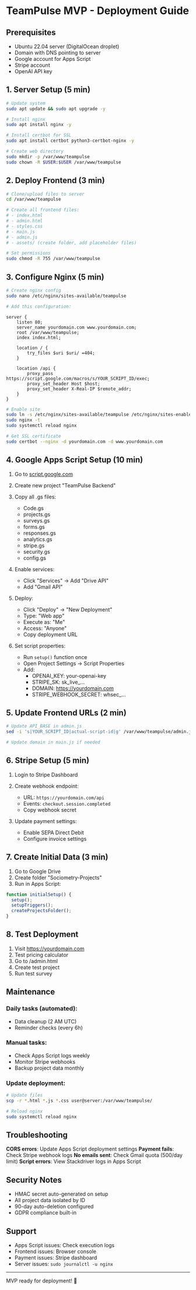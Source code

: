 # TeamPulse MVP - Deployment Guide

## Prerequisites
- Ubuntu 22.04 server (DigitalOcean droplet)
- Domain with DNS pointing to server
- Google account for Apps Script
- Stripe account
- OpenAI API key

## 1. Server Setup (5 min)

```bash
# Update system
sudo apt update && sudo apt upgrade -y

# Install nginx
sudo apt install nginx -y

# Install certbot for SSL
sudo apt install certbot python3-certbot-nginx -y

# Create web directory
sudo mkdir -p /var/www/teampulse
sudo chown -R $USER:$USER /var/www/teampulse
```

## 2. Deploy Frontend (3 min)

```bash
# Clone/upload files to server
cd /var/www/teampulse

# Create all frontend files:
# - index.html
# - admin.html  
# - styles.css
# - main.js
# - admin.js
# - assets/ (create folder, add placeholder files)

# Set permissions
sudo chmod -R 755 /var/www/teampulse
```

## 3. Configure Nginx (5 min)

```bash
# Create nginx config
sudo nano /etc/nginx/sites-available/teampulse

# Add this configuration:
```

```nginx
server {
    listen 80;
    server_name yourdomain.com www.yourdomain.com;
    root /var/www/teampulse;
    index index.html;

    location / {
        try_files $uri $uri/ =404;
    }

    location /api {
        proxy_pass https://script.google.com/macros/s/YOUR_SCRIPT_ID/exec;
        proxy_set_header Host $host;
        proxy_set_header X-Real-IP $remote_addr;
    }
}
```

```bash
# Enable site
sudo ln -s /etc/nginx/sites-available/teampulse /etc/nginx/sites-enabled/
sudo nginx -t
sudo systemctl reload nginx

# Get SSL certificate
sudo certbot --nginx -d yourdomain.com -d www.yourdomain.com
```

## 4. Google Apps Script Setup (10 min)

1. Go to [script.google.com](https://script.google.com)
2. Create new project "TeamPulse Backend"
3. Copy all .gs files:
   - Code.gs
   - projects.gs
   - surveys.gs
   - forms.gs
   - responses.gs
   - analytics.gs
   - stripe.gs
   - security.gs
   - config.gs

4. Enable services:
   - Click "Services" → Add "Drive API"
   - Add "Gmail API"

5. Deploy:
   - Click "Deploy" → "New Deployment"
   - Type: "Web app"
   - Execute as: "Me"
   - Access: "Anyone"
   - Copy deployment URL

6. Set script properties:
   - Run `setup()` function once
   - Open Project Settings → Script Properties
   - Add:
     - OPENAI_KEY: your-openai-key
     - STRIPE_SK: sk_live_...
     - DOMAIN: https://yourdomain.com
     - STRIPE_WEBHOOK_SECRET: whsec_...

## 5. Update Frontend URLs (2 min)

```bash
# Update API_BASE in admin.js
sed -i 's|YOUR_SCRIPT_ID|actual-script-id|g' /var/www/teampulse/admin.js

# Update domain in main.js if needed
```

## 6. Stripe Setup (5 min)

1. Login to Stripe Dashboard
2. Create webhook endpoint:
   - URL: `https://yourdomain.com/api`
   - Events: `checkout.session.completed`
   - Copy webhook secret

3. Update payment settings:
   - Enable SEPA Direct Debit
   - Configure invoice settings

## 7. Create Initial Data (3 min)

1. Go to Google Drive
2. Create folder "Sociometry-Projects"
3. Run in Apps Script:

```javascript
function initialSetup() {
  setup();
  setupTriggers();
  createProjectsFolder();
}
```

## 8. Test Deployment

1. Visit https://yourdomain.com
2. Test pricing calculator
3. Go to /admin.html
4. Create test project
5. Run test survey

## Maintenance

### Daily tasks (automated):
- Data cleanup (2 AM UTC)
- Reminder checks (every 6h)

### Manual tasks:
- Check Apps Script logs weekly
- Monitor Stripe webhooks
- Backup project data monthly

### Update deployment:
```bash
# Update files
scp -r *.html *.js *.css user@server:/var/www/teampulse/

# Reload nginx
sudo systemctl reload nginx
```

## Troubleshooting

**CORS errors**: Update Apps Script deployment settings
**Payment fails**: Check Stripe webhook logs
**No emails sent**: Check Gmail quota (500/day limit)
**Script errors**: View Stackdriver logs in Apps Script

## Security Notes

- HMAC secret auto-generated on setup
- All project data isolated by ID
- 90-day auto-deletion configured
- GDPR compliance built-in

## Support

- Apps Script issues: Check execution logs
- Frontend issues: Browser console
- Payment issues: Stripe dashboard
- Server issues: `sudo journalctl -u nginx`

---
MVP ready for deployment! 🚀